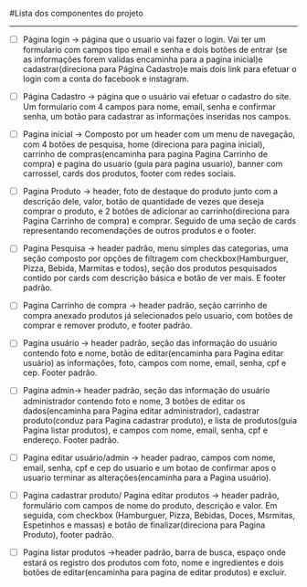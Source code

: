 #Lista dos componentes do projeto

---

- [ ] Página login -> página que o usuario vai fazer o login. Vai ter um formulario com campos tipo email e senha e dois botões de entrar (se as informações forem validas encaminha para a pagina inicial)e cadastrar(direciona para Página Cadastro)e mais dois link para efetuar o login com a conta do facebook e instagram.


- [ ] Página Cadastro -> página que o usuário vai efetuar o cadastro do site. Um formulario com 4 campos para nome, email, senha e confirmar senha, um botão para cadastrar as informações inseridas nos campos.


- [ ] Pagina inicial -> Composto por um header com um menu de navegação, com 4 botões de pesquisa, home (direciona para pagina inicial), carrinho de compras(encaminha para pagina Pagina Carrinho de compra) e pagina do usuario (guia para pagina usuario), banner com carrossel, cards dos produtos, footer com redes sociais.


- [ ] Pagina Produto -> header, foto de destaque do produto junto com a descrição dele, valor, botão de quantidade de vezes que deseja comprar o produto, e 2 botões de adicionar ao carrinho(direciona para Pagina Carrinho de compra) e comprar. Seguido de uma seção de cards representando recomendações de outros produtos e o footer. 


- [ ] Pagina Pesquisa -> header padrão, menu simples das categorias, uma seção composto por opções de filtragem com checkbox(Hamburguer, Pizza, Bebida, Marmitas e todos), seção dos produtos pesquisados contido por cards com descrição básica e botão de ver mais. E footer padrão. 


- [ ] Pagina Carrinho de compra -> header padrão, seção carrinho de compra anexado produtos já selecionados pelo usuario, com botões de comprar e remover produto, e footer padrão.


- [ ] Pagina usuário -> header padrão, seção das informação do usuário contendo foto e nome, botão de editar(encaminha para Pagina editar usuário) as informações, foto, campos com nome, email, senha, cpf e cep. Footer padrão.

- [ ] Pagina admin-> header padrão, seção das informação do usuário administrador contendo foto e nome, 3 botões de editar os dados(encaminha para Pagina editar administrador), cadastrar produto(conduz para Pagina cadastrar produto), e lista de produtos(guia Pagina listar produtos), e campos com nome, email, senha, cpf e endereço. 
Footer padrão.


- [ ] Pagina editar usuário/admin -> header padrao, campos com nome, email, senha, cpf e cep do usuario e um botao de confirmar apos o usuario terminar as alterações(encaminha para a Pagina usuário).


- [ ] Pagina cadastrar produto/ Pagina editar produtos -> header padrão, formulário com campos de nome do produto, descrição e valor. Em seguida, com checkbox (Hamburguer, Pizza, Bebidas, Doces, Msrmitas, Espetinhos  e massas) e botão de finalizar(direciona para Pagina Produto), footer padrão.


- [ ] Pagina listar produtos ->header padrão, barra de busca, espaço onde estará os registro dos produtos com foto, nome e ingredientes e dois botões de editar(encaminha para pagina de editar produtos) e excluir.
